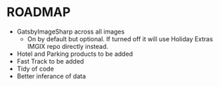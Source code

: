 # ROADMAP

- GatsbyImageSharp across all images
  - On by default but optional. If turned off it will use Holiday Extras IMGIX repo directly instead.
- Hotel and Parking products to be added
- Fast Track to be added
- Tidy of code
- Better inferance of data
